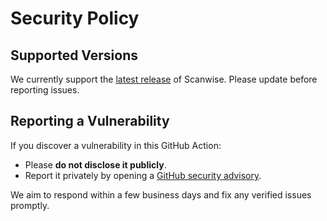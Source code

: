# Security Policy

## Supported Versions

We currently support the [latest release](https://github.com/VIDADv1/scanwise/releases/latest) of Scanwise. Please update before reporting issues.

## Reporting a Vulnerability

If you discover a vulnerability in this GitHub Action:

- Please **do not disclose it publicly**.
- Report it privately by opening a [GitHub security advisory](https://github.com/VIDADv1/scanwise/security/advisories/new).

We aim to respond within a few business days and fix any verified issues promptly.